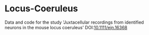# Locus-Coeruleus

Data and code for the study 'Juxtacellular recordings from identified neurons in the mouse locus coeruleus' DOI:[10.1111/ejn.16368](http://doi.org/10.1111/ejn.16368)